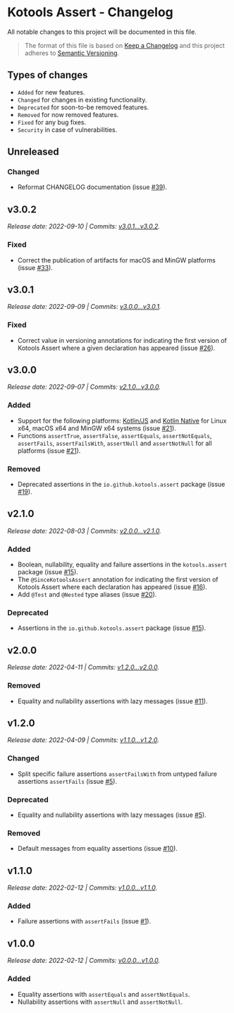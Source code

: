 # Kotools Assert - Changelog

All notable changes to this project will be documented in this file.

> The format of this file is based on [Keep a Changelog][keep-a-changelog] and
> this project adheres to [Semantic Versioning][semantic-versioning].

## Types of changes

- `Added` for new features.
- `Changed` for changes in existing functionality.
- `Deprecated` for soon-to-be removed features.
- `Removed` for now removed features.
- `Fixed` for any bug fixes.
- `Security` in case of vulnerabilities.

## Unreleased

### Changed

- Reformat CHANGELOG documentation (issue [#39]).

## v3.0.2

_Release date: 2022-09-10 | Commits: [v3.0.1...v3.0.2]._

### Fixed

- Correct the publication of artifacts for macOS and MinGW platforms (issue
  [#33]).

## v3.0.1

_Release date: 2022-09-09 | Commits: [v3.0.0...v3.0.1]._

### Fixed

- Correct value in versioning annotations for indicating the first version of
  Kotools Assert where a given declaration has appeared (issue [#26]).

## v3.0.0

_Release date: 2022-09-07 | Commits: [v2.1.0...v3.0.0]._

### Added

- Support for the following platforms: [Kotlin/JS] and
  [Kotlin Native][kotlin-native] for Linux x64, macOS x64 and MinGW x64 systems
  (issue [#21]).
- Functions `assertTrue`, `assertFalse`, `assertEquals`, `assertNotEquals`,
  `assertFails`, `assertFailsWith`, `assertNull` and `assertNotNull` for all
  platforms (issue [#21]).

### Removed

- Deprecated assertions in the `io.github.kotools.assert` package (issue [#19]).

## v2.1.0

_Release date: 2022-08-03 | Commits: [v2.0.0...v2.1.0]._

### Added

- Boolean, nullability, equality and failure assertions in the `kotools.assert`
  package (issue [#15]).
- The `@SinceKotoolsAssert` annotation for indicating the first version of
  Kotools Assert where each declaration has appeared (issue [#16]).
- Add `@Test` and `@Nested` type aliases (issue [#20]).

### Deprecated

- Assertions in the `io.github.kotools.assert` package (issue [#15]).

## v2.0.0

_Release date: 2022-04-11 | Commits: [v1.2.0...v2.0.0]._

### Removed

- Equality and nullability assertions with lazy messages (issue [#11]).

## v1.2.0

_Release date: 2022-04-09 | Commits: [v1.1.0...v1.2.0]._

### Changed

- Split specific failure assertions `assertFailsWith` from untyped failure
  assertions `assertFails` (issue [#5]).

### Deprecated

- Equality and nullability assertions with lazy messages (issue [#5]).

### Removed

- Default messages from equality assertions (issue [#10]).

## v1.1.0

_Release date: 2022-02-12 | Commits: [v1.0.0...v1.1.0]._

### Added

- Failure assertions with `assertFails` (issue [#1]).

## v1.0.0

_Release date: 2022-02-12 | Commits: [v0.0.0...v1.0.0]._

### Added

- Equality assertions with `assertEquals` and `assertNotEquals`.
- Nullability assertions with `assertNull` and `assertNotNull`.

[#1]: https://github.com/kotools/assert/issues/1
[#5]: https://github.com/kotools/assert/issues/5
[#10]: https://github.com/kotools/assert/issues/10
[#11]: https://github.com/kotools/assert/issues/11
[#15]: https://github.com/kotools/assert/issues/15
[#16]: https://github.com/kotools/assert/issues/16
[#19]: https://github.com/kotools/assert/issues/19
[#20]: https://github.com/kotools/assert/issues/20
[#21]: https://github.com/kotools/assert/issues/21
[#26]: https://github.com/kotools/assert/issues/26
[#33]: https://github.com/kotools/assert/issues/33
[#39]: https://github.com/kotools/assert/issues/39
[keep-a-changelog]: https://keepachangelog.com/en
[kotlin/js]: https://kotlinlang.org/docs/js-overview.html
[kotlin-native]: https://kotlinlang.org/docs/native-overview.html
[semantic-versioning]: https://semver.org
[v3.0.1...v3.0.2]: https://github.com/kotools/assert/compare/v3.0.1...v3.0.2
[v3.0.0...v3.0.1]: https://github.com/kotools/assert/compare/v3.0.0...v3.0.1
[v2.1.0...v3.0.0]: https://github.com/kotools/assert/compare/v2.1.0...v3.0.0
[v2.0.0...v2.1.0]: https://github.com/kotools/assert/compare/v2.0.0...v2.1.0
[v1.2.0...v2.0.0]: https://github.com/kotools/assert/compare/v1.2.0...v2.0.0
[v1.1.0...v1.2.0]: https://github.com/kotools/assert/compare/v1.1.0...v1.2.0
[v1.0.0...v1.1.0]: https://github.com/kotools/assert/compare/v1.0.0...v1.1.0
[v0.0.0...v1.0.0]: https://github.com/kotools/assert/compare/v0.0.0...v1.0.0
